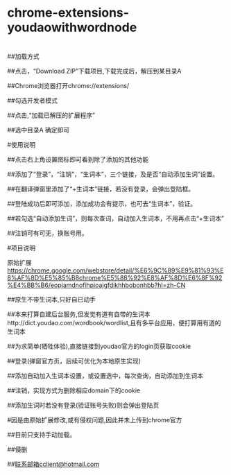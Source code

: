 # chrome-extensions-youdaowithwordnode
#


##加载方式

##点击，“Download ZIP”下载项目,下载完成后，解压到某目录A

##Chrome浏览器打开chrome://extensions/

##勾选开发者模式

##点击,“加载已解压的扩展程序”

##选中目录A 确定即可

#使用说明

##点击右上角设置图标即可看到除了添加的其他功能

##添加了“登录”，“注销”，“生词本”，三个链接，及是否“自动添加生词”设置。

##在翻译弹窗里添加了“+生词本”链接，若没有登录，会弹出登陆框。

##登陆成功后即可添加，添加成功会有提示，也可去“生词本”，验证。

##若勾选“自动添加生词”，则每次查词，自动加入生词本，不用再点击“+生词本”

##注销可有可无，换账号用。

#项目说明

原始扩展 https://chrome.google.com/webstore/detail/%E6%9C%89%E9%81%93%E8%AF%8D%E5%85%B8chrome%E5%88%92%E8%AF%8D%E6%8F%92%E4%BB%B6/eopjamdnofihpioajgfdikhhbobonhbb?hl=zh-CN

##原生不带生词本,只好自已动手

##本来打算自建后台服务,但发觉有道有自带的生词本http://dict.youdao.com/wordbook/wordlist,且有多平台应用，便打算用有道的生词本

##为求简单(牺牲体验),直接链接到youdao官方的login页获取cookie

##登录(弹窗官方页，后续可优化为本地原生实现)

##添加自动加入生词本设置，或设置选中，每次查询，自动添加到生词本

##注销，实现方式为删除相应domain下的cookie

##添加生词时若没有登录(验证账号失败)则会弹出登陆页



#因是由原始扩展修改,或有侵权问题,因此并未上传到chrome官方

##目前只支持手动加载。

##侵删

##联系邮箱cclient@hotmail.com
